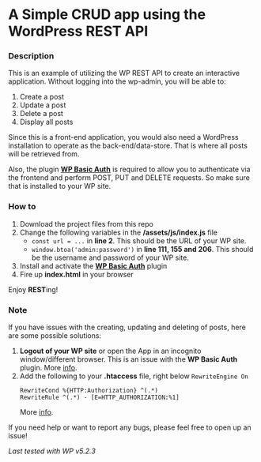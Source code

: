 # **A Simple CRUD app using the WordPress REST API**

### Description 
This is an example of utilizing the WP REST API to create an interactive application. Without logging into the wp-admin, you will be able to:
1. Create a post
2. Update a post
3. Delete a post
4. Display all posts

Since this is a front-end application, you would also need a WordPress installation to operate as the back-end/data-store. That is where all posts will be retrieved from.

Also, the plugin [**WP Basic Auth**](https://github.com/WP-API/Basic-Auth) is required to allow you to authenticate via the frontend and perform POST, PUT and DELETE requests. So make sure that is installed to your WP site.

### How to
1. Download the project files from this repo
2. Change the following variables in the **/assets/js/index.js** file
   * ``const url = ...`` in **line 2**. This should be the URL of your WP site.
   * ``window.btoa('admin:password')`` in **line 111, 155 and 206**. This should be the username and password of your WP site.
3. Install and activate the [**WP Basic Auth**](https://github.com/WP-API/Basic-Auth) plugin
4. Fire up **index.html** in your browser

Enjoy **REST**ing!

### Note
If you have issues with the creating, updating and deleting of posts, here are some possible solutions:
1. **Logout of your WP site** or open the App in an incognito window/different browser.
   This is an issue with the **WP Basic Auth** plugin. More [info](https://github.com/WP-API/WP-API/issues/2493#issuecomment-218716303).
2. Add the following to your **.htaccess** file, right below ``RewriteEngine On``
   ```
   RewriteCond %{HTTP:Authorization} ^(.*)
   RewriteRule ^(.*) - [E=HTTP_AUTHORIZATION:%1]
   ```
   More [info](https://github.com/WP-API/Basic-Auth/issues/35).

If you need help or want to report any bugs, please feel free to open up an issue!

_Last tested with WP v5.2.3_